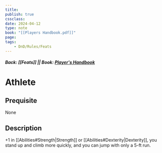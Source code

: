 ```yaml
---
title:
publish: true
cssclass:
date: 2024-04-12
type: note
book: "[[Players Handbook.pdf]]"
page: 
tags:
    - DnD/Rules/Feats
---
```


##### Back: [[Feats]] || Book: [Player's Handbook](https://drive.google.com/drive/folders/1O5bhpYizcIT5xxAoLOuzCRht_PVS7VSG?usp=sharing)

# Athlete


## Prequisite 
None

## Description
+1 in [[Abilities#Strength|Strength]] or [[Abilities#Dexterity|Dexterity]], you stand up and climb more quickly, and you can jump with only a 5-ft run.